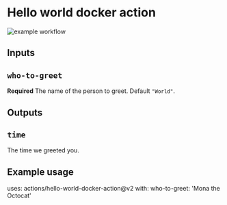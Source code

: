 # Hello world docker action

![example workflow](https://github.com/Coding-Bicep/list-files-container/actions/workflows/test.yml/badge.svg)

## Inputs

## `who-to-greet`

**Required** The name of the person to greet. Default `"World"`.

## Outputs

## `time`

The time we greeted you.

## Example usage

uses: actions/hello-world-docker-action@v2
with:
  who-to-greet: 'Mona the Octocat'
  